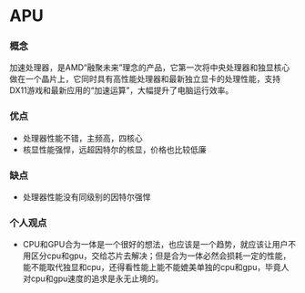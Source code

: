 # APU

### 概念

加速处理器，是AMD“融聚未来”理念的产品，它第一次将中央处理器和独显核心做在一个晶片上，它同时具有高性能处理器和最新独立显卡的处理性能，支持DX11游戏和最新应用的“加速运算”，大幅提升了电脑运行效率。

### 优点

- 处理器性能不错，主频高，四核心
- 核显性能强悍，远超因特尔的核显，价格也比较低廉

### 缺点

- 处理器性能没有同级别的因特尔强悍

### 个人观点

- CPU和GPU合为一体是一个很好的想法，也应该是一个趋势，就应该让用户不用区分cpu和gpu，交给芯片去解决；但是合为一体必然会损耗一定的性能，能不能取代独显和cpu，还得看性能上能不能媲美单独的cpu和gpu，毕竟人对cpu和gpu速度的追求是永无止境的。